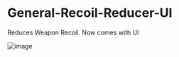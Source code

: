 # General-Recoil-Reducer-UI

Reduces Weapon Recoil. Now comes with UI

![image](https://github.com/user-attachments/assets/4b6a2707-64a2-4948-a0bd-f1fa3ef6d3fd)
